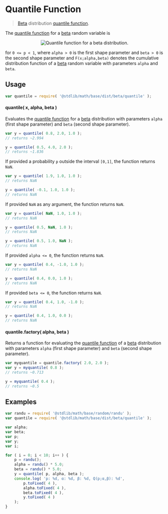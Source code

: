 Quantile Function
===

> [Beta][beta] distribution [quantile function][quantile-function].

<!-- <intro> -->

The [quantile function][quantile-function] for a [beta][beta] random variable is

<!-- <equation class="equation" label="eq:quantile_function" align="center" raw="Q(p;\alpha,\beta)\,=\,\inf\left\{ x\in [0,1] : p \le F(x;\alpha,\beta) \right\}" alt="Quantile function for a beta distribution."> -->

<div class="equation" align="center" data-raw-text="Q(p;\alpha,\beta)\,=\,\inf\left\{ x\in [0,1] : p \le F(x;\alpha,\beta) \right\}" data-equation="eq:quantile_function">
    <img src="" alt="Quantile function for a beta distribution.">
    <br>
</div>

<!-- </equation -->

for `0 <= p < 1`, where `alpha > 0` is the first shape parameter and `beta > 0` is the second shape parameter and `F(x;alpha,beta)` denotes the cumulative distribution function of a [beta][beta] random variable with parameters `alpha` and `beta`.

<!-- </intro> -->

<!-- <usage> -->

## Usage
``` javascript
var quantile = require( '@stdlib/math/base/dist/beta/quantile' );
```

#### quantile( x, alpha, beta )

Evaluates the [quantile function][quantile-function] for a [beta][beta] distribution with parameters `alpha` (first shape parameter) and `beta` (second shape parameter).

``` javascript
var y = quantile( 0.8, 2.0, 1.0 );
// returns ~2.994

y = quantile( 0.5, 4.0, 2.0 );
// returns ~1.836
```

If provided a probability `p` outside the interval `[0,1]`, the function returns `NaN`.

``` javascript
var y = quantile( 1.9, 1.0, 1.0 );
// returns NaN

y = quantile( -0.1, 1.0, 1.0 );
// returns NaN
```

If provided `NaN` as any argument, the function returns `NaN`.

``` javascript
var y = quantile( NaN, 1.0, 1.0 );
// returns NaN

y = quantile( 0.5, NaN, 1.0 );
// returns NaN

y = quantile( 0.5, 1.0, NaN );
// returns NaN
```

If provided `alpha <= 0`, the function returns `NaN`.

``` javascript
var y = quantile( 0.4, -1.0, 1.0 );
// returns NaN

y = quantile( 0.4, 0.0, 1.0 );
// returns NaN
```

If provided `beta <= 0`, the function returns `NaN`.

``` javascript
var y = quantile( 0.4, 1.0, -1.0 );
// returns NaN

y = quantile( 0.4, 1.0, 0.0 );
// returns NaN
```

#### quantile.factory( alpha, beta )

Returns a function for evaluating the [quantile function][quantile-function] of a [beta][beta] distribution with parameters `alpha` (first shape parameter) and `beta` (second shape parameter).

``` javascript
var myquantile = quantile.factory( 2.0, 2.0 );
var y = myquantile( 0.8 );
// returns ~0.713

y = myquantile( 0.4 );
// returns ~0.5
```

<!-- </usage> -->

<!-- <examples> -->

## Examples

``` javascript
var randu = require( '@stdlib/math/base/random/randu' );
var quantile = require( '@stdlib/math/base/dist/beta/quantile' );

var alpha;
var beta;
var p;
var y;
var i;

for ( i = 0; i < 10; i++ ) {
    p = randu();
    alpha = randu() * 5.0;
    beta = randu() * 5.0;
    y = quantile( p, alpha, beta );
    console.log( 'p: %d, α: %d, β: %d, Q(p;α,β): %d',
        p.toFixed( 4 ),
        alpha.toFixed( 4 ),
        beta.toFixed( 4 ),
        y.toFixed( 4 )
    );
}
```

<!-- </examples> -->


<!-- <links> -->

[beta]: https://en.wikipedia.org/wiki/Beta_distribution
[quantile-function]: https://en.wikipedia.org/wiki/Quantile_function

<!-- </links> -->
